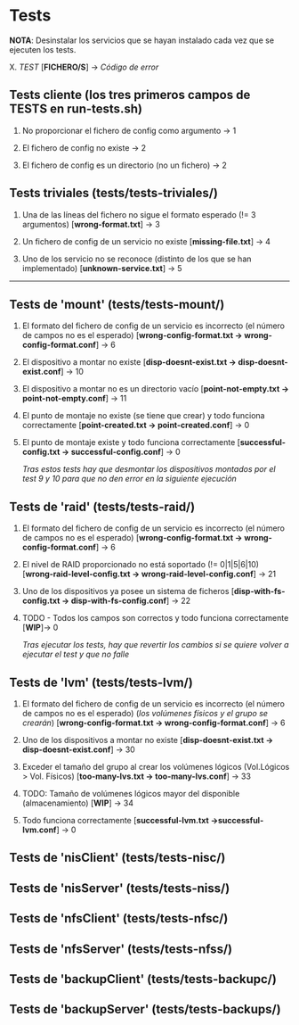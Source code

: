 # Tests

**NOTA**: Desinstalar los servicios que se hayan instalado cada vez que se ejecuten los tests.

X. *TEST*
   [**FICHERO/S**] -> *Código de error*

## Tests cliente (los tres primeros campos de TESTS en run-tests.sh)

1. No proporcionar el fichero de config como argumento -> 1

2. El fichero de config no existe -> 2

3. El fichero de config es un directorio (no un fichero) -> 2

## Tests triviales (tests/tests-triviales/)

1. Una de las líneas del fichero no sigue el formato esperado (!= 3 argumentos)
   [**wrong-format.txt**] -> 3

2. Un fichero de config de un servicio no existe
   [**missing-file.txt**] -> 4

3. Uno de los servicio no se reconoce (distinto de los que se han implementado)
   [**unknown-service.txt**] -> 5

---

## Tests de 'mount' (tests/tests-mount/)

1. El formato del fichero de config de un servicio es incorrecto
   (el número de campos no es el esperado)
   [**wrong-config-format.txt -> wrong-config-format.conf**] -> 6

2. El dispositivo a montar no existe
   [**disp-doesnt-exist.txt -> disp-doesnt-exist.conf**] -> 10

3. El dispositivo a montar no es un directorio vacío
   [**point-not-empty.txt -> point-not-empty.conf**] -> 11

4. El punto de montaje no existe (se tiene que crear) y todo funciona correctamente
   [**point-created.txt -> point-created.conf**] -> 0

5. El punto de montaje existe y todo funciona correctamente
   [**successful-config.txt -> successful-config.conf**] -> 0

   *Tras estos tests hay que desmontar los dispositivos montados por el test 9 y 10 para que no den error en la siguiente ejecución*


## Tests de 'raid' (tests/tests-raid/)

1. El formato del fichero de config de un servicio es incorrecto
   (el número de campos no es el esperado)
   [**wrong-config-format.txt -> wrong-config-format.conf**] -> 6

2. El nivel de RAID proporcionado no está soportado (!= 0|1|5|6|10)
   [**wrong-raid-level-config.txt -> wrong-raid-level-config.conf**] -> 21

3. Uno de los dispositivos ya posee un sistema de ficheros
   [**disp-with-fs-config.txt -> disp-with-fs-config.conf**] -> 22

4. TODO - Todos los campos son correctos y todo funciona correctamente
   [**WIP**]-> 0

   *Tras ejecutar los tests, hay que revertir los cambios si se quiere volver a ejecutar el test y que no falle*

## Tests de 'lvm' (tests/tests-lvm/)

1. El formato del fichero de config de un servicio es incorrecto
   (el número de campos no es el esperado)
   (*los volúmenes físicos y el grupo se crearán*)
   [**wrong-config-format.txt -> wrong-config-format.conf**] -> 6

2. Uno de los dispositivos a montar no existe
   [**disp-doesnt-exist.txt -> disp-doesnt-exist.conf**] -> 30

3. Exceder el tamaño del grupo al crear los volúmenes lógicos
   (Vol.Lógicos > Vol. Físicos)
   [**too-many-lvs.txt -> too-many-lvs.conf**] -> 33

4. TODO: Tamaño de volúmenes lógicos mayor del disponible (almacenamiento)
   [**WIP**] -> 34

5. Todo funciona correctamente
   [**successful-lvm.txt ->successful-lvm.conf**] -> 0

## Tests de 'nisClient' (tests/tests-nisc/)
## Tests de 'nisServer' (tests/tests-niss/)
## Tests de 'nfsClient' (tests/tests-nfsc/)
## Tests de 'nfsServer' (tests/tests-nfss/)
## Tests de 'backupClient' (tests/tests-backupc/)



## Tests de 'backupServer' (tests/tests-backups/)
